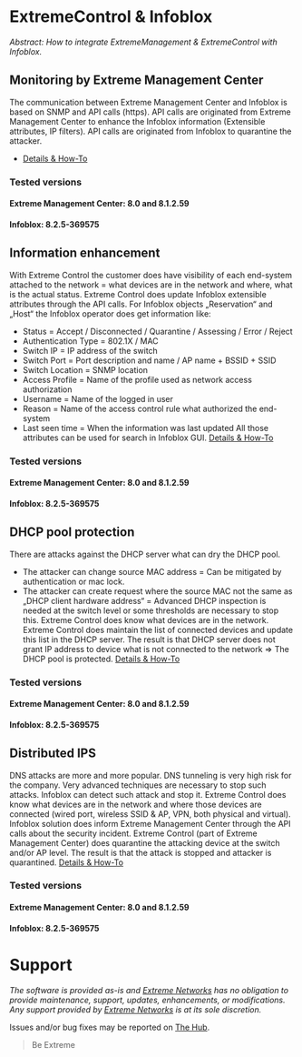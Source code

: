 # ExtremeControl & Infoblox

_Abstract: How to integrate ExtremeManagement & ExtremeControl with Infoblox._

## Monitoring by Extreme Management Center
The communication between Extreme Management Center and Infoblox is based on SNMP and API calls (https). API calls are originated from Extreme Management Center to enhance the Infoblox information (Extensible attributes, IP filters). API calls are originated from Infoblox to quarantine the attacker.
* [Details & How-To](monitoring/README.md)
### Tested versions
#### Extreme Management Center: 8.0 and 8.1.2.59
#### Infoblox: 8.2.5-369575


## Information enhancement
With Extreme Control the customer does have visibility of each end-system attached to the network = what devices are in the network and where, what is the actual status. Extreme Control does update Infoblox extensible attributes through the API calls.
For Infoblox objects „Reservation“ and „Host“ the Infoblox operator does get information like:
*	Status = Accept / Disconnected / Quarantine / Assessing / Error / Reject
*	Authentication Type = 802.1X / MAC 
*	Switch IP = IP address of the switch
*	Switch Port = Port description and name / AP name + BSSID + SSID
*	Switch Location = SNMP location
*	Access Profile = Name of the profile used as network access authorization 
*	Username = Name of the logged in user
*	Reason = Name of the access control rule what authorized the end-system
*	Last seen time = When the information was last updated
All those attributes can be used for search in Infoblox GUI.
[Details & How-To](ext_attributes/README.md)
### Tested versions
#### Extreme Management Center: 8.0 and 8.1.2.59
#### Infoblox: 8.2.5-369575

## DHCP pool protection
There are attacks against the DHCP server what can dry the DHCP pool.
* The attacker can change source MAC address = Can be mitigated by authentication or mac lock.
* The attacker can create request where the source MAC not the same as „DHCP client hardware address“ = Advanced DHCP inspection is needed at the switch level or some thresholds are necessary to stop this.
Extreme Control does know what devices are in the network. Extreme Control does maintain the list of connected devices and update this list in the DHCP server.
The result is that DHCP server does not grant IP address to device what is not connected to the network => The DHCP pool is protected.
[Details & How-To](dhcp/README.md)
### Tested versions
#### Extreme Management Center: 8.0 and 8.1.2.59
#### Infoblox: 8.2.5-369575

## Distributed IPS
DNS attacks are more and more popular. DNS tunneling is very high risk for the company.
Very advanced techniques are necessary to stop such attacks. Infoblox can detect such attack and stop it.
Extreme Control does know what devices are in the network and where those devices are connected (wired port, wireless SSID & AP, VPN, both physical and virtual).
Infoblox solution does inform Extreme Management Center through the API calls about the security incident. 
Extreme Control (part of Extreme Management Center) does quarantine the attacking device at the switch and/or AP level.
The result is that the attack is stopped and attacker is quarantined.
[Details & How-To](dips/README.md)
### Tested versions
#### Extreme Management Center: 8.0 and 8.1.2.59
#### Infoblox: 8.2.5-369575

# Support
_The software is provided as-is and [Extreme Networks](http://www.extremenetworks.com/) has no obligation to provide maintenance, support, updates, enhancements, or modifications. Any support provided by [Extreme Networks](http://www.extremenetworks.com/) is at its sole discretion._

Issues and/or bug fixes may be reported on [The Hub](https://community.extremenetworks.com/extreme).

>Be Extreme